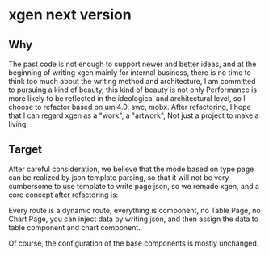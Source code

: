 # xgen next version

## Why

The past code is not enough to support newer and better ideas, and at the beginning of writing xgen mainly for internal business, there is no time to think too much about the writing method and architecture, I am committed to pursuing a kind of beauty, this kind of beauty is not only Performance is more likely to be reflected in the ideological and architectural level, so I choose to refactor based on umi4.0, swc, mobx. After refactoring, I hope that I can regard xgen as a "work", a "artwork", Not just a project to make a living.

## Target

After careful consideration, we believe that the mode based on type page can be realized by json template parsing, so that it will not be very cumbersome to use template to write page json, so we remade xgen, and a core concept after refactoring is:

Every route is a dynamic route, everything is component, no Table Page, no Chart Page, you can inject data by writing json, and then assign the data to table component and chart component.

Of course, the configuration of the base components is mostly unchanged.